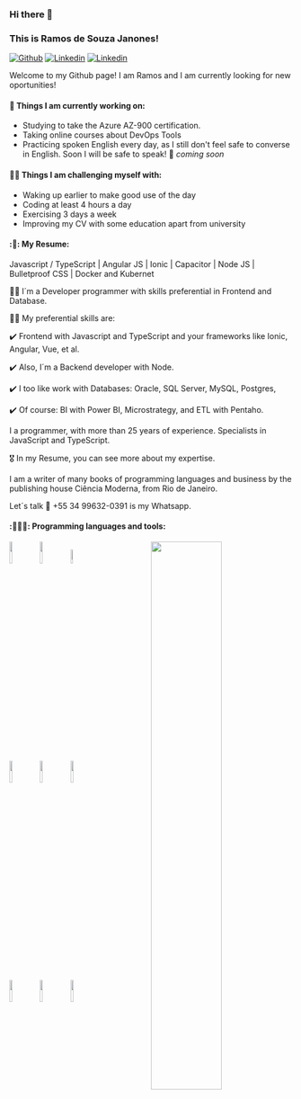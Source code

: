 ### Hi there 👋 
### This is Ramos de Souza Janones!

[![Github](https://img.shields.io/badge/-Github-000?style=flat&logo=Github&logoColor=white)](https://github.com/RamosJSouza/)
[![Linkedin](https://img.shields.io/badge/-LinkedIn-blue?style=flat&logo=Linkedin&logoColor=white)](https://www.linkedin.com/in/ramos-janones/)
[![Linkedin](https://img.shields.io/twitter/follow/ramosinfo?style=social)](https://www.linkedin.com/in/ramos-janones/)

Welcome to my Github page! I am Ramos and I am currently looking for new oportunities!  

<!--<img align="right" alt="img" src="https://github.com/FernandoRoldan93/FernandoRoldan93/blob/master/cover_image.jpg" width="50%" height="auto" />

-->


#### 🌱 Things I am currently working on: 
- Studying to take the Azure AZ-900 certification.
- Taking online courses about DevOps Tools 
- Practicing spoken English every day, as I still don't feel safe to converse in English. Soon I will be safe to speak! 🚀 *coming soon*

#### 💪🏻 Things I am challenging myself with:
- Waking up earlier to make good use of the day
- Coding at least 4 hours a day
- Exercising 3 days a week
- Improving my CV with some education apart from university

#### :🎯: My Resume:
Javascript / TypeScript | Angular JS | Ionic | Capacitor | Node JS | Bulletproof CSS | Docker and Kubernet

👨‍💻 I´m a Developer programmer with skills preferential in Frontend and Database.

🤹🏿 My preferential skills are: 

✔️ Frontend with Javascript and TypeScript and your frameworks like Ionic, Angular, Vue, et al.

✔️ Also, I´m a Backend developer with Node.

✔️ I too like work with Databases: Oracle, SQL Server, MySQL, Postgres, 

✔️ Of course: BI with Power BI, Microstrategy, and ETL with Pentaho.

I a programmer, with more than 25 years of experience. Specialists in JavaScript and TypeScript.

🎖️ In my Resume, you can see more about my expertise.
 
I am a writer of many books of programming languages and business by the publishing house Ciência Moderna, from Rio de Janeiro.

Let´s talk 💬 +55 34 99632-0391 is my Whatsapp.

#### :👨🏻‍💻: Programming languages and tools: 
<p>
	<img width="50%" align="right" src="https://github-readme-stats.vercel.app/api?username=FernandoRoldan93&show_icons=true&hide_border=true" />

<code><img width="10%" src="https://www.vectorlogo.zone/logos/java/java-ar21.svg"></code>
<code><img width="10%" src="https://www.vectorlogo.zone/logos/python/python-ar21.svg"></code>
<code><img width="8%" src="https://www.vectorlogo.zone/logos/r-project/r-project-icon.svg"></code>
<br />
<code><img width="10%" src="https://www.vectorlogo.zone/logos/pocoo_flask/pocoo_flask-ar21.svg"></code>
<code><img width="10%" src="https://www.vectorlogo.zone/logos/mysql/mysql-ar21.svg"></code>
<code><img width="10%" src="https://www.vectorlogo.zone/logos/mongodb/mongodb-ar21.svg"></code>
<br />
<code><img width="10%" src="https://www.vectorlogo.zone/logos/apache_spark/apache_spark-ar21.svg"></code>
<code><img width="10%" src="https://www.vectorlogo.zone/logos/apache_hadoop/apache_hadoop-ar21.svg"></code>
<code><img width="10%" src="https://www.vectorlogo.zone/logos/git-scm/git-scm-ar21.svg"></code>
</p>
